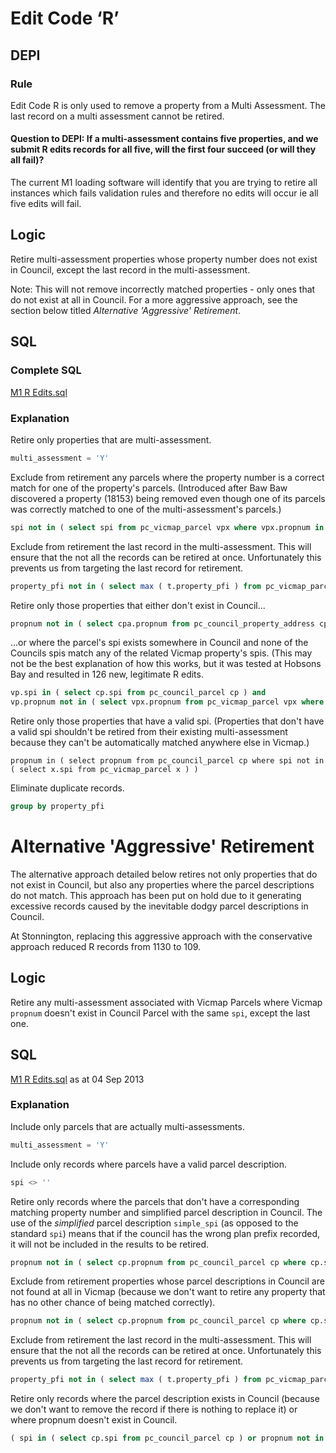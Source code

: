 # Edit Code ‘R’

## DEPI

### Rule

Edit Code R is only used to remove a property from a Multi Assessment. The last record on a multi assessment cannot be retired.

#### Question to DEPI: If a multi-assessment contains five properties, and we submit R edits records for all five, will the first four succeed (or will they all fail)?

The current M1 loading software will identify that you are trying to retire all instances which fails validation rules and therefore no edits will occur ie all five edits will fail.

## Logic

Retire multi-assessment properties whose property number does not exist in Council, except the last record in the multi-assessment.

Note: This will not remove incorrectly matched properties - only ones that do not exist at all in Council. For a more aggressive approach, see the section below titled *Alternative 'Aggressive' Retirement*.

## SQL

### Complete SQL

[M1 R Edits.sql](https://github.com/groundtruth/PoziConnectConfig/blob/master/~Shared/SQL/M1%20R%20Edits.sql)

### Explanation

Retire only properties that are multi-assessment.

```sql
multi_assessment = 'Y'
```

Exclude from retirement any parcels where the property number is a correct match for one of the property's parcels. (Introduced after Baw Baw discovered a property (18153) being removed even though one of its parcels was correctly matched to one of the multi-assessment's parcels.)

```sql
spi not in ( select spi from pc_vicmap_parcel vpx where vpx.propnum in ( select propnum from pc_council_parcel cpx where cpx.spi = vp.spi ) )
```

Exclude from retirement the last record in the multi-assessment. This will ensure that the not all the records can be retired at once. Unfortunately this prevents us from targeting the last record for retirement.

```sql
property_pfi not in ( select max ( t.property_pfi ) from pc_vicmap_parcel t group by t.parcel_pfi )
```
Retire only those properties that either don't exist in Council...

```sql
propnum not in ( select cpa.propnum from pc_council_property_address cpa )
```
...or where the parcel's spi exists somewhere in Council and none of the Councils spis match any of the related Vicmap property's spis. (This may not be the best explanation of how this works, but it was tested at Hobsons Bay and resulted in 126 new, legitimate R edits.

```sql
vp.spi in ( select cp.spi from pc_council_parcel cp ) and
vp.propnum not in ( select vpx.propnum from pc_vicmap_parcel vpx where vpx.spi in ( select cp.spi from pc_council_parcel cp where cp.propnum = vp.propnum ) )

```

Retire only those properties that have a valid spi. (Properties that don't have a valid spi shouldn't be retired from their existing multi-assessment because they can't be automatically matched anywhere else in Vicmap.)

```
propnum in ( select propnum from pc_council_parcel cp where spi not in ( select x.spi from pc_vicmap_parcel x ) )
```

Eliminate duplicate records.

```sql
group by property_pfi
```

# Alternative 'Aggressive' Retirement

The alternative approach detailed below retires not only properties that do not exist in Council, but also any properties where the parcel descriptions do not match. This approach has been put on hold due to it generating excessive records caused by the inevitable dodgy parcel descriptions in Council.

At Stonnington, replacing this aggressive approach with the conservative approach reduced R records from 1130 to 109.

## Logic

Retire any multi-assessment associated with Vicmap Parcels where Vicmap `propnum` doesn't exist in Council Parcel with the same `spi`, except the last one.

## SQL

[M1 R Edits.sql](https://github.com/groundtruth/PoziConnectConfig/blob/99b5717932971dfe1676319670c6d1fc57008030/~Shared/SQL/M1%20R%20Edits.sql) as at 04 Sep 2013

### Explanation

Include only parcels that are actually multi-assessments.

```sql
multi_assessment = 'Y'
```

Include only records where parcels have a valid parcel description.

```sql
spi <> ''
```

Retire only records where the parcels that don't have a corresponding matching property number and simplified parcel description in Council. The use of the *simplified* parcel description `simple_spi` (as opposed to the standard `spi`) means that if the council has the wrong plan prefix recorded, it will not be included in the results to be retired.

```sql
propnum not in ( select cp.propnum from pc_council_parcel cp where cp.simple_spi = vp.simple_spi )
```

Exclude from retirement properties whose parcel descriptions in Council are not found at all in Vicmap (because we don't want to retire any property that has no other chance of being matched correctly).

```sql
propnum not in ( select cp.propnum from pc_council_parcel cp where cp.spi not in ( select vpx.spi from pc_vicmap_parcel vpx ) )
```

Exclude from retirement the last record in the multi-assessment. This will ensure that the not all the records can be retired at once. Unfortunately this prevents us from targeting the last record for retirement.

```sql
property_pfi not in ( select max ( t.property_pfi ) from pc_vicmap_parcel t group by t.parcel_pfi )
```

Retire only records where the parcel description exists in Council (because we don't want to remove the record if there is nothing to replace it) or where propnum doesn't exist in Council.

```sql
( spi in ( select cp.spi from pc_council_parcel cp ) or propnum not in ( select cpa.propnum from pc_council_property_address cpa ) )
```

